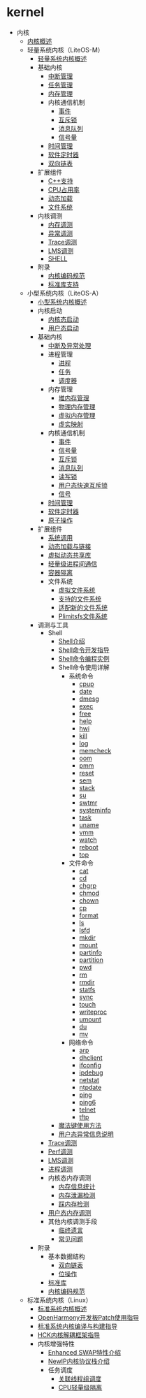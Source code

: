 # kernel

- 内核
    - [内核概述](kernel-overview.md)
    - 轻量系统内核（LiteOS-M）
        - [轻量系统内核概述](kernel-mini-overview.md)
        - 基础内核
            - [中断管理](kernel-mini-basic-interrupt.md)
            - [任务管理](kernel-mini-basic-task.md)
            - [内存管理](kernel-mini-basic-memory.md)
            - 内核通信机制
                - [事件](kernel-mini-basic-ipc-event.md)
                - [互斥锁](kernel-mini-basic-ipc-mutex.md)
                - [消息队列](kernel-mini-basic-ipc-queue.md)
                - [信号量](kernel-mini-basic-ipc-sem.md)
            - [时间管理](kernel-mini-basic-time.md)
            - [软件定时器](kernel-mini-basic-soft.md)
            - [双向链表](kernel-mini-basic-list.md)
        - 扩展组件
            - [C++支持](kernel-mini-extend-support.md)
            - [CPU占用率](kernel-mini-extend-cpup.md)
            - [动态加载](kernel-mini-extend-dynamic-loading.md)
            - [文件系统](kernel-mini-extend-file.md)
        - 内核调测
            - [内存调测](kernel-mini-memory-debug.md)
            - [异常调测](kernel-mini-memory-exception.md)
            - [Trace调测](kernel-mini-memory-trace.md)
            - [LMS调测](kernel-mini-memory-lms.md)
            - [SHELL](kernel-mini-debug-shell.md)
        - 附录
            - [内核编码规范](kernel-mini-appx-code.md)
            - [标准库支持](kernel-mini-appx-lib.md)
    - 小型系统内核（LiteOS-A）
        - [小型系统内核概述](kernel-small-overview.md)
        - 内核启动
            - [内核态启动](kernel-small-start-kernel.md)
            - [用户态启动](kernel-small-start-user.md)
        - 基础内核
            - [中断及异常处理](kernel-small-basic-interrupt.md)
            - 进程管理
                - [进程](kernel-small-basic-process-process.md)
                - [任务](kernel-small-basic-process-thread.md)
                - [调度器](kernel-small-basic-process-scheduler.md)
            - 内存管理
                - [堆内存管理](kernel-small-basic-memory-heap.md)
                - [物理内存管理](kernel-small-basic-memory-physical.md)
                - [虚拟内存管理](kernel-small-basic-memory-virtual.md)
                - [虚实映射](kernel-small-basic-inner-reflect.md)
            - 内核通信机制
                - [事件](kernel-small-basic-trans-event.md)
                - [信号量](kernel-small-basic-trans-semaphore.md)
                - [互斥锁](kernel-small-basic-trans-mutex.md)
                - [消息队列](kernel-small-basic-trans-queue.md)
                - [读写锁](kernel-small-basic-trans-rwlock.md)
                - [用户态快速互斥锁](kernel-small-basic-trans-user-mutex.md)
                - [信号](kernel-small-basic-trans-user-signal.md)
            - [时间管理](kernel-small-basic-time.md)
            - [软件定时器](kernel-small-basic-softtimer.md)
            - [原子操作](kernel-small-basic-atomic.md)
        - 扩展组件
            - [系统调用](kernel-small-bundles-system.md)
            - [动态加载与链接](kernel-small-bundles-linking.md)
            - [虚拟动态共享库](kernel-small-bundles-share.md)
            - [轻量级进程间通信](kernel-small-bundles-ipc.md)
            - [容器隔离](kernel-small-bundles-container.md)
            - 文件系统
                - [虚拟文件系统](kernel-small-bundles-fs-virtual.md)
                - [支持的文件系统](kernel-small-bundles-fs-support.md)
                - [适配新的文件系统](kernel-small-bundles-fs-new.md)
                - [Plimitsfs文件系统](kernel-small-plimits.md)
        - 调测与工具
            - Shell
                - [Shell介绍](kernel-small-debug-shell-overview.md)
                - [Shell命令开发指导](kernel-small-debug-shell-guide.md)
                - [Shell命令编程实例](kernel-small-debug-shell-build.md)
                - Shell命令使用详解
                    - 系统命令
                        - [cpup](kernel-small-debug-shell-cmd-cpup.md)
                        - [date](kernel-small-debug-shell-cmd-date.md)
                        - [dmesg](kernel-small-debug-shell-cmd-dmesg.md)
                        - [exec](kernel-small-debug-shell-cmd-exec.md)
                        - [free](kernel-small-debug-shell-cmd-free.md)
                        - [help](kernel-small-debug-shell-cmd-help.md)
                        - [hwi](kernel-small-debug-shell-cmd-hwi.md)
                        - [kill](kernel-small-debug-shell-cmd-kill.md)
                        - [log](kernel-small-debug-shell-cmd-log.md)
                        - [memcheck](kernel-small-debug-shell-cmd-memcheck.md)
                        - [oom](kernel-small-debug-shell-cmd-oom.md)
                        - [pmm](kernel-small-debug-shell-cmd-pmm.md)
                        - [reset](kernel-small-debug-shell-cmd-reset.md)
                        - [sem](kernel-small-debug-shell-cmd-sem.md)
                        - [stack](kernel-small-debug-shell-cmd-stack.md)
                        - [su](kernel-small-debug-shell-cmd-su.md)
                        - [swtmr](kernel-small-debug-shell-cmd-swtmr.md)
                        - [systeminfo](kernel-small-debug-shell-cmd-sysinfo.md)
                        - [task](kernel-small-debug-shell-cmd-task.md)
                        - [uname](kernel-small-debug-shell-cmd-uname.md)
                        - [vmm](kernel-small-debug-shell-cmd-vmm.md)
                        - [watch](kernel-small-debug-shell-cmd-watch.md)
                        - [reboot](kernel-small-debug-shell-cmd-reboot.md)
                        - [top](kernel-small-debug-shell-cmd-top.md)
                    - 文件命令
                        - [cat](kernel-small-debug-shell-file-cat.md)
                        - [cd](kernel-small-debug-shell-file-cd.md)
                        - [chgrp](kernel-small-debug-shell-file-chgrp.md)
                        - [chmod](kernel-small-debug-shell-file-chmod.md)
                        - [chown](kernel-small-debug-shell-file-chown.md)
                        - [cp](kernel-small-debug-shell-file-cp.md)
                        - [format](kernel-small-debug-shell-file-format.md)
                        - [ls](kernel-small-debug-shell-file-ls.md)
                        - [lsfd](kernel-small-debug-shell-file-lsfd.md)
                        - [mkdir](kernel-small-debug-shell-file-mkdir.md)
                        - [mount](kernel-small-debug-shell-file-mount.md)
                        - [partinfo](kernel-small-debug-shell-file-partinfo.md)
                        - [partition](kernel-small-debug-shell-file-partition.md)
                        - [pwd](kernel-small-debug-shell-file-pwd.md)
                        - [rm](kernel-small-debug-shell-file-rm.md)
                        - [rmdir](kernel-small-debug-shell-file-rmdir.md)
                        - [statfs](kernel-small-debug-shell-file-statfs.md)
                        - [sync](kernel-small-debug-shell-file-sync.md)
                        - [touch](kernel-small-debug-shell-file-touch.md)
                        - [writeproc](kernel-small-debug-shell-file-write.md)
                        - [umount](kernel-small-debug-shell-file-umount.md)
                        - [du](kernel-small-debug-shell-file-du.md)
                        - [mv](kernel-small-debug-shell-file-mv.md)
                    - 网络命令
                        - [arp](kernel-small-debug-shell-net-arp.md)
                        - [dhclient](kernel-small-debug-shell-net-dhclient.md)
                        - [ifconfig](kernel-small-debug-shell-net-ifconfig.md)
                        - [ipdebug](kernel-small-debug-shell-net-ipdebug.md)
                        - [netstat](kernel-small-debug-shell-net-netstat.md)
                        - [ntpdate](kernel-small-debug-shell-net-ntpdate.md)
                        - [ping](kernel-small-debug-shell-net-ping.md)
                        - [ping6](kernel-small-debug-shell-net-ping6.md)
                        - [telnet](kernel-small-debug-shell-net-telnet.md)
                        - [tftp](kernel-small-debug-shell-net-tftp.md)
                - [魔法键使用方法](kernel-small-debug-shell-magickey.md)
                - [用户态异常信息说明](kernel-small-debug-shell-error.md)
            - [Trace调测](kernel-small-debug-trace.md)
            - [Perf调测](kernel-small-debug-perf.md)
            - [LMS调测](kernel-small-memory-lms.md)
            - [进程调测](kernel-small-debug-process-cpu.md)
            - 内核态内存调测
                - [内存信息统计](kernel-small-debug-memory-info.md)
                - [内存泄漏检测](kernel-small-debug-memory-leak.md)
                - [踩内存检测](kernel-small-debug-memory-corrupt.md)
            - [用户态内存调测](kernel-small-debug-user.md)
            - 其他内核调测手段
                - [临终遗言](kernel-small-debug-trace-other-lastwords.md)
                - [常见问题](kernel-small-debug-trace-other-faqs.md)
        - 附录
            - 基本数据结构
                - [双向链表](kernel-small-apx-dll.md)
                - [位操作](kernel-small-apx-bitwise.md)
            - [标准库](kernel-small-apx-library.md)
            - [内核编码规范](kernel-mini-appx-code.md)
    - 标准系统内核（Linux）
        - [标准系统内核概述](kernel-standard-overview.md)
        - [OpenHarmony开发板Patch使用指导](kernel-standard-patch.md)
        - [标准系统内核编译与构建指导](kernel-standard-build.md)
        - [HCK内核解耦框架指导](kernel-standard-hck.md)
        - 内核增强特性
          - [Enhanced SWAP特性介绍](kernel-standard-mm-eswap.md)
          - [NewIP内核协议栈介绍](kernel-standard-newip.md)
          - 任务调度
            - [关联线程组调度](kernel-standard-sched-rtg.md)
            - [CPU轻量级隔离](kernel-standard-sched-cpuisolation.md)
